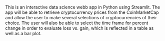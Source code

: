 This is an interactive data science webb app in Python using Streamlit. The app will be able to retrieve cryptocurrency prices from the CoinMarketCap and allow the user to make several selections of cryptocurrencies of their choice. The user will also be able to select the time frame for percent change in order to evaluate loss vs. gain, which is reflected in a table as well as a bar plot. 
